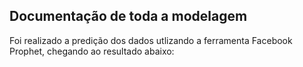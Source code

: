 ## Documentação de toda a modelagem

Foi realizado a predição dos dados utlizando a ferramenta Facebook Prophet, chegando ao resultado abaixo:
